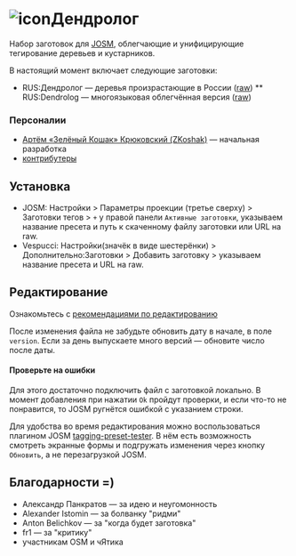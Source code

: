 # ![icon](https://upload.wikimedia.org/wikipedia/commons/thumb/3/30/Forestry_Le%C5%9Bnictwo_%28Beentree%292.svg/50px-Forestry_Le%C5%9Bnictwo_%28Beentree%292.svg.png)Дендролог
Набор заготовок для [JOSM](https://josm.openstreetmap.de/), облегчающие и унифицирующие тегирование деревьев и кустарников.

В настоящий момент включает следующие заготовки:
* RUS:Дендролог — деревья произрастающие в России ([raw](https://raw.githubusercontent.com/ZKoshak/dendrolog-josm-preset/master/rus-dendrolog.xml))
** RUS:Dendrolog — многоязыковая облегчённая версия ([raw](https://raw.githubusercontent.com/ZKoshak/dendrolog-josm-preset/master/rus-dendrolog(int).xml))

### Персоналии
- [Артём «Зелёный Кошак» Крюковский (ZKoshak)](https://github.com/ZKoshak) — начальная разработка
- [контрибутеры](https://github.com/ZKoshak/dendrolog-josm-preset/graphs/contributors)

## Установка
* JOSM: Настройки > Параметры проекции (третье сверху) > Заготовки тегов > `+` у правой панели `Активные заготовки`, указываем название пресета и путь к скаченному файлу заготовки или URL на raw.
* Vespucci: Настройки(значёк в виде шестерёнки) > Дополнительно:Заготовки > Добавить заготовку > указываем название пресета и URL на raw.

## Редактирование
Ознакомьтесь с [рекомендациями по редактированию](CONTRIBUTING.md)

После изменения файла не забудьте обновить дату в начале, в поле `version`. Если за день выпускаете много версий — обновите число после даты.

#### Проверьте на ошибки
Для этого достаточно подключить файл с заготовкой локально. В момент добавления при нажатии `Ok` пройдут проверки, и если что-то не понравится, то JOSM ругнётся ошибкой с указанием строки.

Для удобства во время редактирования можно воспользоваться плагином JOSM [tagging-preset-tester](https://wiki.openstreetmap.org/wiki/JOSM/Plugins/tagging-preset-tester). В нём есть возможность смотреть экранные формы и подгружать изменения через кнопку `Обновить`, а не перезагрузкой JOSM.

## Благодарности =)
- Александр Панкратов — за идею и неугомонность
- Alexander Istomin — за болванку "ридми"
- Anton Belichkov — за "когда будет заготовка"
- fr1 — за "критику"
- участникам OSM и чЯтика
